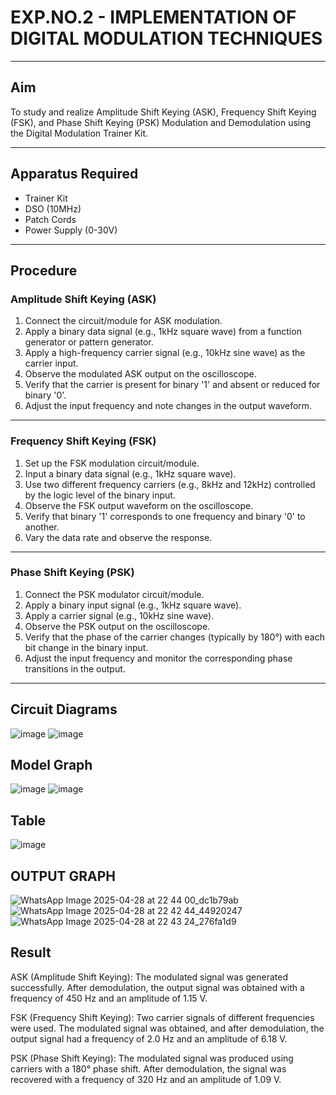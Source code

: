 # EXP.NO.2 - IMPLEMENTATION OF DIGITAL MODULATION TECHNIQUES

---

## Aim
To study and realize Amplitude Shift Keying (ASK), Frequency Shift Keying (FSK), and Phase Shift Keying (PSK) Modulation and Demodulation using the Digital Modulation Trainer Kit.

---

## Apparatus Required
- Trainer Kit
- DSO (10MHz)
- Patch Cords
- Power Supply (0-30V)

---

## Procedure

### Amplitude Shift Keying (ASK)
1. Connect the circuit/module for ASK modulation.
2. Apply a binary data signal (e.g., 1kHz square wave) from a function generator or pattern generator.
3. Apply a high-frequency carrier signal (e.g., 10kHz sine wave) as the carrier input.
4. Observe the modulated ASK output on the oscilloscope.
5. Verify that the carrier is present for binary '1' and absent or reduced for binary '0'.
6. Adjust the input frequency and note changes in the output waveform.

---

### Frequency Shift Keying (FSK)
1. Set up the FSK modulation circuit/module.
2. Input a binary data signal (e.g., 1kHz square wave).
3. Use two different frequency carriers (e.g., 8kHz and 12kHz) controlled by the logic level of the binary input.
4. Observe the FSK output waveform on the oscilloscope.
5. Verify that binary '1' corresponds to one frequency and binary '0' to another.
6. Vary the data rate and observe the response.

---

### Phase Shift Keying (PSK)
1. Connect the PSK modulator circuit/module.
2. Apply a binary input signal (e.g., 1kHz square wave).
3. Apply a carrier signal (e.g., 10kHz sine wave).
4. Observe the PSK output on the oscilloscope.
5. Verify that the phase of the carrier changes (typically by 180°) with each bit change in the binary input.
6. Adjust the input frequency and monitor the corresponding phase transitions in the output.

---

## Circuit Diagrams
![image](https://github.com/user-attachments/assets/2f22686a-e514-443e-9b3f-b1cbd8cfaaea)
![image](https://github.com/user-attachments/assets/f4567115-293f-4369-9293-fd3b1d0daaa8)

## Model Graph
![image](https://github.com/user-attachments/assets/9b4f8377-2d39-493d-b825-02932ec1f331)
![image](https://github.com/user-attachments/assets/af745a3e-814a-4e65-805b-b95fdd631c96)

## Table 
![image](https://github.com/user-attachments/assets/a720fed7-1a2d-4549-859e-002c9c7dbc36)

## OUTPUT GRAPH
![WhatsApp Image 2025-04-28 at 22 44 00_dc1b79ab](https://github.com/user-attachments/assets/8db9d375-c467-4bca-aae9-0cd6c6b54fea)
![WhatsApp Image 2025-04-28 at 22 42 44_44920247](https://github.com/user-attachments/assets/bb288fcc-3de5-4b82-8ed5-6e4b020e3d3f)
![WhatsApp Image 2025-04-28 at 22 43 24_276fa1d9](https://github.com/user-attachments/assets/db920e85-ed5e-4298-9645-df8d938d251d)

## Result
ASK (Amplitude Shift Keying):
The modulated signal was generated successfully. After demodulation, the output signal was obtained with a frequency of 450 Hz and an amplitude of 1.15 V.

FSK (Frequency Shift Keying):
Two carrier signals of different frequencies were used. The modulated signal was obtained, and after demodulation, the output signal had a frequency of 2.0 Hz and an amplitude of 6.18 V.

PSK (Phase Shift Keying):
The modulated signal was produced using carriers with a 180° phase shift. After demodulation, the signal was recovered with a frequency of 320 Hz and an amplitude of 1.09 V.
